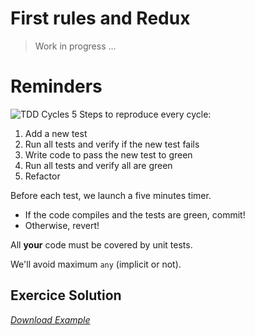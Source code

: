 # First rules and Redux

> Work in progress ... 

# Reminders
![TDD Cycles](https://upload.wikimedia.org/wikipedia/commons/0/0b/TDD_Global_Lifecycle.png)
5 Steps to reproduce every cycle:
1. Add a new test
1. Run all tests and verify if the new test fails
1. Write code to pass the new test to green
1. Run all tests and verify all are green
1. Refactor

Before each test, we launch a five minutes timer.
* If the code compiles and the tests are green, commit!
* Otherwise, revert!

All __your__ code must be covered by unit tests.

We'll avoid maximum `any` (implicit or not).

## Exercice Solution
[_Download Example_](https://github.com/Bogala/langton-ant-dojo/archive/step3.zip)
